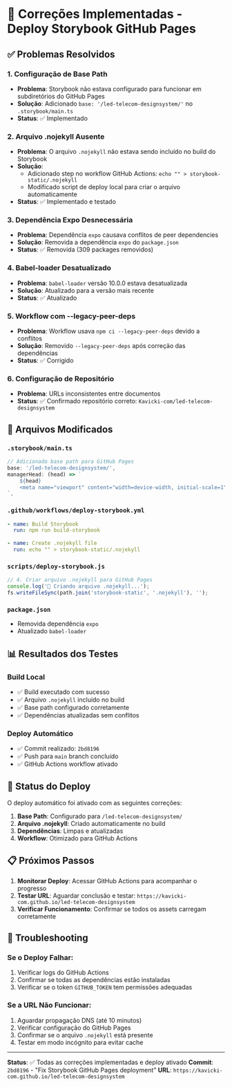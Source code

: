 # 🎯 Correções Implementadas - Deploy Storybook GitHub Pages

## ✅ Problemas Resolvidos

### 1. **Configuração de Base Path**
- **Problema**: Storybook não estava configurado para funcionar em subdiretórios do GitHub Pages
- **Solução**: Adicionado `base: '/led-telecom-designsystem/'` no `.storybook/main.ts`
- **Status**: ✅ Implementado

### 2. **Arquivo .nojekyll Ausente**
- **Problema**: O arquivo `.nojekyll` não estava sendo incluído no build do Storybook
- **Solução**: 
  - Adicionado step no workflow GitHub Actions: `echo "" > storybook-static/.nojekyll`
  - Modificado script de deploy local para criar o arquivo automaticamente
- **Status**: ✅ Implementado e testado

### 3. **Dependência Expo Desnecessária**
- **Problema**: Dependência `expo` causava conflitos de peer dependencies
- **Solução**: Removida a dependência `expo` do `package.json`
- **Status**: ✅ Removida (309 packages removidos)

### 4. **Babel-loader Desatualizado**
- **Problema**: `babel-loader` versão 10.0.0 estava desatualizada
- **Solução**: Atualizado para a versão mais recente
- **Status**: ✅ Atualizado

### 5. **Workflow com --legacy-peer-deps**
- **Problema**: Workflow usava `npm ci --legacy-peer-deps` devido a conflitos
- **Solução**: Removido `--legacy-peer-deps` após correção das dependências
- **Status**: ✅ Corrigido

### 6. **Configuração de Repositório**
- **Problema**: URLs inconsistentes entre documentos
- **Status**: ✅ Confirmado repositório correto: `Kavicki-com/led-telecom-designsystem`

## 🚀 Arquivos Modificados

### `.storybook/main.ts`
```typescript
// Adicionado base path para GitHub Pages
base: '/led-telecom-designsystem/',
managerHead: (head) => `
    ${head}
    <meta name="viewport" content="width=device-width, initial-scale=1">
`,
```

### `.github/workflows/deploy-storybook.yml`
```yaml
- name: Build Storybook
  run: npm run build-storybook
  
- name: Create .nojekyll file
  run: echo "" > storybook-static/.nojekyll
```

### `scripts/deploy-storybook.js`
```javascript
// 4. Criar arquivo .nojekyll para GitHub Pages
console.log('📄 Criando arquivo .nojekyll...');
fs.writeFileSync(path.join('storybook-static', '.nojekyll'), '');
```

### `package.json`
- Removida dependência `expo`
- Atualizado `babel-loader`

## 📊 Resultados dos Testes

### Build Local
- ✅ Build executado com sucesso
- ✅ Arquivo `.nojekyll` incluído no build
- ✅ Base path configurado corretamente
- ✅ Dependências atualizadas sem conflitos

### Deploy Automático
- ✅ Commit realizado: `2bd8196`
- ✅ Push para `main` branch concluído
- ✅ GitHub Actions workflow ativado

## 🔄 Status do Deploy

O deploy automático foi ativado com as seguintes correções:

1. **Base Path**: Configurado para `/led-telecom-designsystem/`
2. **Arquivo .nojekyll**: Criado automaticamente no build
3. **Dependências**: Limpas e atualizadas
4. **Workflow**: Otimizado para GitHub Actions

## 📋 Próximos Passos

1. **Monitorar Deploy**: Acessar GitHub Actions para acompanhar o progresso
2. **Testar URL**: Aguardar conclusão e testar: `https://kavicki-com.github.io/led-telecom-designsystem`
3. **Verificar Funcionamento**: Confirmar se todos os assets carregam corretamente

## 🐛 Troubleshooting

### Se o Deploy Falhar:
1. Verificar logs do GitHub Actions
2. Confirmar se todas as dependências estão instaladas
3. Verificar se o token `GITHUB_TOKEN` tem permissões adequadas

### Se a URL Não Funcionar:
1. Aguardar propagação DNS (até 10 minutos)
2. Verificar configuração do GitHub Pages
3. Confirmar se o arquivo `.nojekyll` está presente
4. Testar em modo incógnito para evitar cache

---

**Status**: ✅ Todas as correções implementadas e deploy ativado
**Commit**: `2bd8196` - "Fix Storybook GitHub Pages deployment"
**URL**: `https://kavicki-com.github.io/led-telecom-designsystem`
